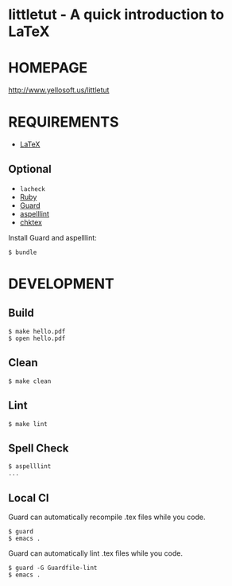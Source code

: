 # littletut - A quick introduction to LaTeX

# HOMEPAGE

http://www.yellosoft.us/littletut

# REQUIREMENTS

* [LaTeX](http://latex-project.org/ftp.html)

## Optional

* `lacheck`
* [Ruby](https://www.ruby-lang.org/en/)
* [Guard](http://guardgem.org/)
* [aspelllint](https://github.com/mcandre/aspelllint)
* [chktex](http://baruch.ev-en.org/proj/chktex/)

Install Guard and aspelllint:

    $ bundle

# DEVELOPMENT

## Build

    $ make hello.pdf
    $ open hello.pdf

## Clean

    $ make clean

## Lint

    $ make lint

## Spell Check

    $ aspelllint
    ...

## Local CI

Guard can automatically recompile .tex files while you code.

    $ guard
    $ emacs .

Guard can automatically lint .tex files while you code.

    $ guard -G Guardfile-lint
    $ emacs .
